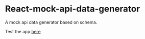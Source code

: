 # React-mock-api-data-generator
A mock api data generator based on schema.

Test the app [here](https://princesso.github.io/React-mock-api-data-generator)

